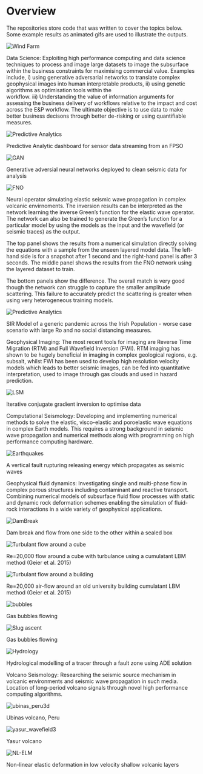 # Overview
The repositories store code that was written to cover the topics below. 
Some example results as animated gifs are used to illustrate the outputs.

![Wind Farm](ireland_turbine.png)

Data Science: Exploiting high performance computing and data science techniques to process and image large 
datasets to image the subsurface within the business constraints for maximising commercial value. 
Examples include, i) using generative adversarial networks to translate complex geophysical images 
into human interpretable products, ii) using genetic algorithms as optimisation tools within the  
workflow. iii) Understanding the value of information arguments for assessing the business delivery of 
workflows relative to the impact and cost across the E&P workflow. The ultimate objective is to use data to make 
better business decisons through better de-risking or using quantifiable measures.

![Predictive Analytics](equip_fail2c.gif)

Predictive Analytic dashboard for sensor data streaming from an FPSO

![GAN](GAN_Fig1.jpg)

Generative adversial neural networks deployed to clean seismic data for analysis

![FNO](fno_gsobrien6.jpeg)

Neural operator simulating elastic seismic wave propagation in complex volcanic envirnoments. The 
inversion results can be interpreted as the network learning the inverse Green’s function for the 
elastic wave operator. The network can also be trained to generate the Green’s function for a 
particular model by using the models as the input and the wavefield (or seismic traces) as the output. 

The top panel shows the results from a numerical simulation directly solving the equations with 
a sample from the unseen layered model data. The left-hand side is for a snapshot after 1 
second and the right-hand panel is after 3 seconds. The middle panel shows the results 
from the FNO network using the layered dataset to train. 

The bottom panels show the difference. The overall match is very good though the network can struggle 
to capture the smaller amplitude scattering. This failure to accurately predict the scattering is 
greater when using very heterogeneous training models.  

![Predictive Analytics](Ireland_CORVID_M2.gif)

SIR Model of a generic pandemic across the Irish Population - worse case scenario with 
large Ro and no social distancing measures.


Geophysical Imaging: The most recent tools for imaging are Reverse Time Migration (RTM) and 
Full Wavefield Inversion (FWI). RTM imaging has shown to be hugely beneficial in imaging in 
complex geological regions, e.g. subsalt, whilst FWI has been used to develop high resolution 
velocity models which leads to better seismic images, can be fed into quantitative interpretation, 
used to image through gas clouds and used in hazard prediction.


![LSM](LSM_prototype.gif)

Iterative conjugate gradient inversion to optimise data

Computational Seismology: Developing and implementing numerical methods to solve the elastic, 
visco-elastic and poroelastic wave equations in complex Earth models. This requires a strong background 
in seismic wave propagation and numerical methods along with programming on high performance 
computing hardware.

![Earthquakes](rupture4.gif)

A vertical fault rupturing releasing energy which propagates as seismic waves

Geophysical fluid dynamics: Investigating single and multi-phase flow in complex porous structures 
including contaminant and reactive transport. Combining numerical models of subsurface fluid flow 
processes with static and dynamic rock deformation schemes enabling the simulation of fluid-rock 
interactions in a wide variety of geophysical applications.

![DamBreak](DamBreak.gif)

Dam break and flow from one side to the other within a sealed box

![Turbulant flow around a cube](turbulance_clbm.jpeg)

Re=20,000 flow around a cube with turbulance using a cumulatant LBM method (Geier et al. 2015)

![Turbulant flow around a building](air_flow.jpeg)

Re=20,000 air-flow around an old university building cumulatant LBM method (Geier et al. 2015)


![bubbles](bubbles.gif)

Gas bubbles flowing

![Slug ascent](slug_model4.gif)

Gas bubbles flowing

![Hydrology](fault_zone.gif)

Hydrological modelling of a tracer through a fault zone using ADE solution


Volcano Seismology: Researching the seismic source mechanism in volcanic environments and seismic 
wave propagation in such media. Location of long-period volcano signals through novel high 
performance computing algorithms.

![ubinas_peru3d](ubinas_peru3d.gif)

Ubinas volcano, Peru

![yasur_wavefield3](yasur_wavefield3.gif)

Yasur volcano

![NL-ELM](non_linear_elm14.jpeg)

Non-linear elastic deformation in low velocity shallow volcanic layers
